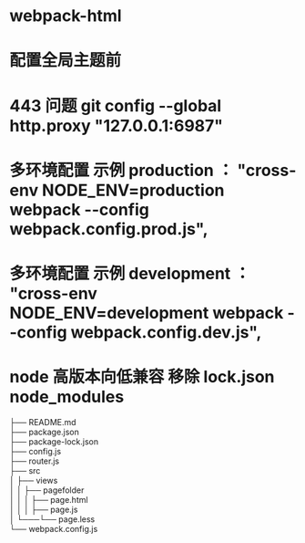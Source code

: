 # webpack-html

# 配置全局主题前

# 443 问题 git config --global http.proxy "127.0.0.1:6987"

# 多环境配置 示例 production ： "cross-env NODE_ENV=production webpack --config webpack.config.prod.js",

# 多环境配置 示例 development ： "cross-env NODE_ENV=development webpack --config webpack.config.dev.js",

# node 高版本向低兼容 移除 lock.json node_modules

├── README.md  
├── package.json  
├── package-lock.json  
├── config.js  
├── router.js  
├── src  
│ ├── views  
│ │ ├── pagefolder  
│ │ │ ├── page.html  
│ │ │ ├── page.js  
│ └───└── page.less  
└── webpack.config.js
